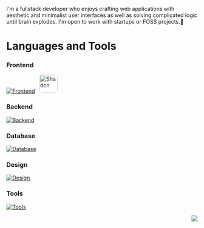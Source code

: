 I'm a fullstack developer who enjoys crafting web applications with aesthetic and minimalist user interfaces as well as solving complicated logic until brain explodes.
I'm open to work with startups or FOSS projects.🤝


# Languages and Tools

### Frontend

[![Frontend](https://skillicons.dev/icons?i=html,css,scss,bootstrap,js,ts,react,redux,tailwind,astro,next)](https://skillicons.dev)
<img href="https://ui.shadcn.com/" width="48" style="border: 0; border-radius: 8px; margin-left: 8px" src="https://i.postimg.cc/yxcWQsB6/shadcn-modified-1.png" alt="Shadcn" />

### Backend

[![Backend](https://skillicons.dev/icons?i=nodejs,express,postman)](https://skillicons.dev)

### Database

[![Database](https://skillicons.dev/icons?i=mongodb,redis,mysql,postgres,prisma)](https://skillicons.dev)

### Design

[![Design](https://skillicons.dev/icons?i=figma,ps)](https://skillicons.dev)

### Tools

[![Tools](https://skillicons.dev/icons?i=git,vscode,windows,ubuntu)](https://skillicons.dev)

<div align="right">
  
  [![](https://visitcount.itsvg.in/api?id=TanmayAdithya&label=Profile%20Views&color=12&icon=5&pretty=false)](https://visitcount.itsvg.in)
  
</div>
